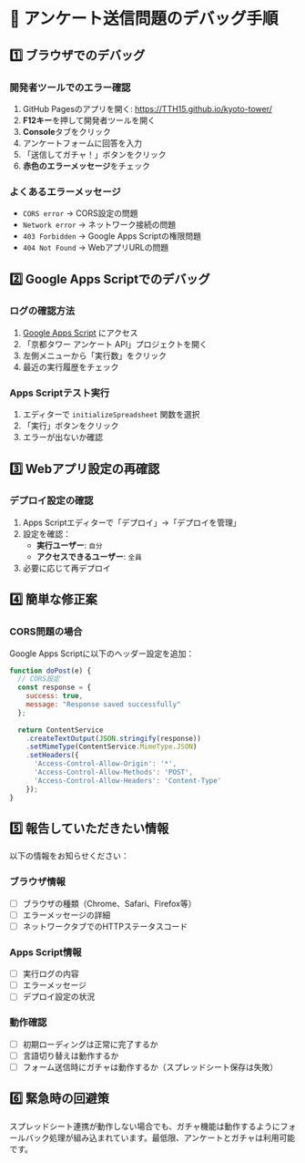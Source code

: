 # 🔧 アンケート送信問題のデバッグ手順

## 1️⃣ ブラウザでのデバッグ

### 開発者ツールでのエラー確認
1. GitHub Pagesのアプリを開く: https://TTH15.github.io/kyoto-tower/
2. **F12キー**を押して開発者ツールを開く
3. **Console**タブをクリック
4. アンケートフォームに回答を入力
5. 「送信してガチャ！」ボタンをクリック
6. **赤色のエラーメッセージ**をチェック

### よくあるエラーメッセージ
- `CORS error` → CORS設定の問題
- `Network error` → ネットワーク接続の問題
- `403 Forbidden` → Google Apps Scriptの権限問題
- `404 Not Found` → WebアプリURLの問題

## 2️⃣ Google Apps Scriptでのデバッグ

### ログの確認方法
1. [Google Apps Script](https://script.google.com) にアクセス
2. 「京都タワー アンケート API」プロジェクトを開く
3. 左側メニューから「実行数」をクリック
4. 最近の実行履歴をチェック

### Apps Scriptテスト実行
1. エディターで `initializeSpreadsheet` 関数を選択
2. 「実行」ボタンをクリック
3. エラーが出ないか確認

## 3️⃣ Webアプリ設定の再確認

### デプロイ設定の確認
1. Apps Scriptエディターで「デプロイ」→「デプロイを管理」
2. 設定を確認：
   - **実行ユーザー**: `自分`
   - **アクセスできるユーザー**: `全員`
3. 必要に応じて再デプロイ

## 4️⃣ 簡単な修正案

### CORS問題の場合
Google Apps Scriptに以下のヘッダー設定を追加：

```javascript
function doPost(e) {
  // CORS設定
  const response = {
    success: true,
    message: "Response saved successfully"
  };
  
  return ContentService
    .createTextOutput(JSON.stringify(response))
    .setMimeType(ContentService.MimeType.JSON)
    .setHeaders({
      'Access-Control-Allow-Origin': '*',
      'Access-Control-Allow-Methods': 'POST',
      'Access-Control-Allow-Headers': 'Content-Type'
    });
}
```

## 5️⃣ 報告していただきたい情報

以下の情報をお知らせください：

### ブラウザ情報
- [ ] ブラウザの種類（Chrome、Safari、Firefox等）
- [ ] エラーメッセージの詳細
- [ ] ネットワークタブでのHTTPステータスコード

### Apps Script情報
- [ ] 実行ログの内容
- [ ] エラーメッセージ
- [ ] デプロイ設定の状況

### 動作確認
- [ ] 初期ローディングは正常に完了するか
- [ ] 言語切り替えは動作するか
- [ ] フォーム送信時にガチャは動作するか（スプレッドシート保存は失敗）

## 6️⃣ 緊急時の回避策

スプレッドシート連携が動作しない場合でも、ガチャ機能は動作するようにフォールバック処理が組み込まれています。最低限、アンケートとガチャは利用可能です。
